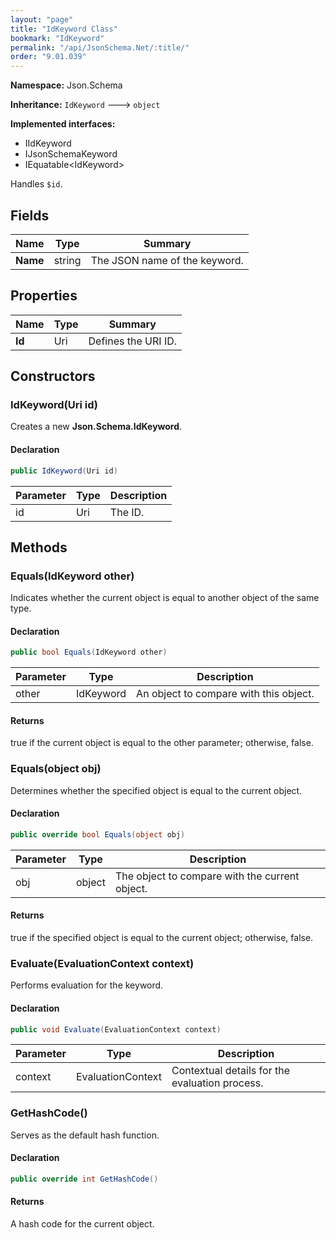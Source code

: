 ```yaml
---
layout: "page"
title: "IdKeyword Class"
bookmark: "IdKeyword"
permalink: "/api/JsonSchema.Net/:title/"
order: "9.01.039"
---
```

**Namespace:** Json.Schema

**Inheritance:**
`IdKeyword`
 🡒 
`object`

**Implemented interfaces:**

- IIdKeyword
- IJsonSchemaKeyword
- IEquatable\<IdKeyword\>

Handles `$id`.

## Fields

| Name | Type | Summary |
|---|---|---|
| **Name** | string | The JSON name of the keyword. |

## Properties

| Name | Type | Summary |
|---|---|---|
| **Id** | Uri | Defines the URI ID. |

## Constructors

### IdKeyword(Uri id)

Creates a new **Json.Schema.IdKeyword**.

#### Declaration

```c#
public IdKeyword(Uri id)
```

| Parameter | Type | Description |
|---|---|---|
| id | Uri | The ID. |


## Methods

### Equals(IdKeyword other)

Indicates whether the current object is equal to another object of the same type.

#### Declaration

```c#
public bool Equals(IdKeyword other)
```

| Parameter | Type | Description |
|---|---|---|
| other | IdKeyword | An object to compare with this object. |


#### Returns

true if the current object is equal to the <paramref name="other">other</paramref> parameter; otherwise, false.

### Equals(object obj)

Determines whether the specified object is equal to the current object.

#### Declaration

```c#
public override bool Equals(object obj)
```

| Parameter | Type | Description |
|---|---|---|
| obj | object | The object to compare with the current object. |


#### Returns

true if the specified object  is equal to the current object; otherwise, false.

### Evaluate(EvaluationContext context)

Performs evaluation for the keyword.

#### Declaration

```c#
public void Evaluate(EvaluationContext context)
```

| Parameter | Type | Description |
|---|---|---|
| context | EvaluationContext | Contextual details for the evaluation process. |


### GetHashCode()

Serves as the default hash function.

#### Declaration

```c#
public override int GetHashCode()
```


#### Returns

A hash code for the current object.

